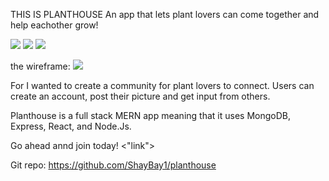 THIS IS PLANTHOUSE
An app that lets plant lovers can come together and help  eachother grow!

<img src="https://i.imgur.com/DWKd0w8.png">
<img src="https://i.imgur.com/ZB6Gham.png">
<img src="blob:https://imgur.com/81438c53-fe81-4e9c-a8ec-e4693ba06c5e">

the wireframe:
<img src="https://i.imgur.com/dLaHkka.png">

For I wanted to create a community for plant lovers to connect.
Users can create an account, post their picture and get input from others.

Planthouse is a full stack MERN app meaning that it uses MongoDB, Express, React, and Node.Js.

Go ahead annd join today! 
<"link">

Git repo:
https://github.com/ShayBay1/planthouse
